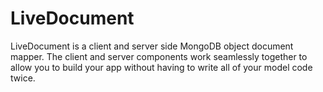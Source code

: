 LiveDocument
============

  LiveDocument is a client and server side MongoDB object document mapper.  The
client and server components work seamlessly together to allow you to build
your app without having to write all of your model code twice.




